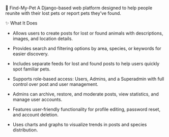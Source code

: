 🐾 Find-My-Pet
A Django-based web platform designed to help people reunite with their lost pets or report pets they’ve found.

✨ What It Does
- Allows users to create posts for lost or found animals with descriptions, images, and location details.
  
- Provides search and filtering options by area, species, or keywords for easier discovery.

- Includes separate feeds for lost and found posts to help users quickly spot familiar pets.

- Supports role-based access: Users, Admins, and a Superadmin with full control over post and user management.

- Admins can archive, restore, and moderate posts, view statistics, and manage user accounts.

- Features user-friendly functionality for profile editing, password reset, and account deletion.

- Uses charts and graphs to visualize trends in posts and species distribution.
